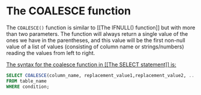 # The COALESCE function
The `COALESCE()` function is similar to [[The IFNULL() function]] but with more than two parameters. The function will always return a single value of the ones we have in the parentheses, and this value will be the first non-null value of a list of values (consisting of column name or strings/numbers) reading the values from left to right.

<u>The syntax for the coalesce function in [[The SELECT statement]] is:</u>

```sql
SELECT COALESCE(column_name, replacement_value1,replacement_value2, ..., replacement_valuen)
FROM table_name
WHERE condition;
```
